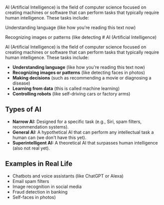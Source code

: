 AI (Artificial Intelligence) is the field of computer science focused on creating machines or software that can perform tasks that typically require human intelligence. These tasks include:

Understanding language (like how you're reading this text now)

Recognizing images or patterns (like detecting # AI (Artificial Intelligence)

AI (Artificial Intelligence) is the field of computer science focused on creating machines or software that can perform tasks that typically require human intelligence. These tasks include:

- **Understanding language** (like how you're reading this text now)
- **Recognizing images or patterns** (like detecting faces in photos)
- **Making decisions** (such as recommending a movie or diagnosing a disease)
- **Learning from data** (this is called machine learning)
- **Controlling robots** (like self-driving cars or factory arms)

## Types of AI

- **Narrow AI:** Designed for a specific task (e.g., Siri, spam filters, recommendation systems).
- **General AI:** A hypothetical AI that can perform any intellectual task a human can (we don't have this yet).
- **Superintelligent AI:** A theoretical AI that surpasses human intelligence (also not real yet).

## Examples in Real Life

- Chatbots and voice assistants (like ChatGPT or Alexa)
- Email spam filters
- Image recognition in social media
- Fraud detection in banking
- Self-faces in photos)
